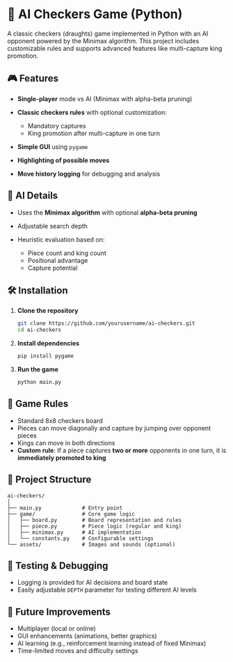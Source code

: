 
# 🧠 AI Checkers Game (Python)

A classic checkers (draughts) game implemented in Python with an AI opponent powered by the Minimax algorithm. This project includes customizable rules and supports advanced features like multi-capture king promotion.

## 🎮 Features

* **Single-player** mode vs AI (Minimax with alpha-beta pruning)
* **Classic checkers rules** with optional customization:

  * Mandatory captures
  * King promotion after multi-capture in one turn
* **Simple GUI** using `pygame`
* **Highlighting of possible moves**
* **Move history logging** for debugging and analysis

## 🧠 AI Details

* Uses the **Minimax algorithm** with optional **alpha-beta pruning**
* Adjustable search depth
* Heuristic evaluation based on:

  * Piece count and king count
  * Positional advantage
  * Capture potential

## 🛠️ Installation

1. **Clone the repository**

   ```bash
   git clone https://github.com/yourusername/ai-checkers.git
   cd ai-checkers
   ```

2. **Install dependencies**

   ```bash
   pip install pygame
   ```

3. **Run the game**

   ```bash
   python main.py
   ```

## 🧩 Game Rules

* Standard 8x8 checkers board
* Pieces can move diagonally and capture by jumping over opponent pieces
* Kings can move in both directions
* **Custom rule**: If a piece captures **two or more** opponents in one turn, it is **immediately promoted to king**

## 📁 Project Structure

```
ai-checkers/
│
├── main.py             # Entry point
├── game/               # Core game logic
│   ├── board.py        # Board representation and rules
│   ├── piece.py        # Piece logic (regular and king)
│   ├── minimax.py      # AI implementation
│   └── constants.py    # Configurable settings
└── assets/             # Images and sounds (optional)
```

## 🧪 Testing & Debugging

* Logging is provided for AI decisions and board state
* Easily adjustable `DEPTH` parameter for testing different AI levels

## 🤖 Future Improvements

* Multiplayer (local or online)
* GUI enhancements (animations, better graphics)
* AI learning (e.g., reinforcement learning instead of fixed Minimax)
* Time-limited moves and difficulty settings

